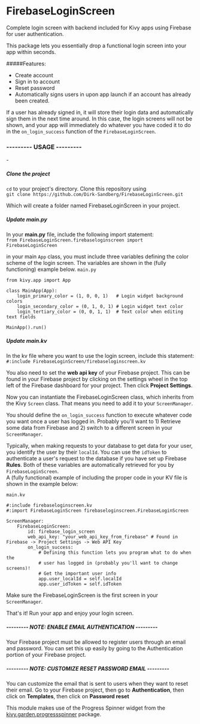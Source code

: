 # FirebaseLoginScreen
Complete login screen with backend included for Kivy apps using Firebase for
user authentication.

This package lets you essentially drop a functional login screen into your app
within seconds.

#####Features:
- Create account
- Sign in to account
- Reset password
- Automatically signs users in upon app launch if an account has already been created.

If a user has already signed in, it will store their login data and
automatically sign them in the next time around. In this case, the login screens
will not be shown, and your app will immediately do whatever you have coded it
to do in the `on_login_success` function of the `FirebaseLoginScreen`.

<h3><b>--------- USAGE ---------</b></h3>
-
<h5><b>Clone the project</b></h5>

`cd` to your project's directory. Clone this repository using <br>
`git clone https://github.com/Dirk-Sandberg/FirebaseLoginScreen.git`

Which will create a folder named FirebaseLoginScreen in your project.

<h5><b>Update main.py</b></h5>

In your <b>main.py</b> file, include the following import statement:<br>
`from FirebaseLoginScreen.firebaseloginscreen import FirebaseLoginScreen`

in your main `App` class, you must include three variables defining the color 
scheme of the login screen. The variables are shown in the (fully functioning)
example below.
`main.py`

    from kivy.app import App
        
    class MainApp(App):
        login_primary_color = (1, 0, 0, 1)   # Login widget background colors
        login_secondary_color = (0, 1, 0, 1) # Login widget text color
        login_tertiary_color = (0, 0, 1, 1)  # Text color when editing text fields
    
    MainApp().run()


<h5><b>Update main.kv</b></h5>

In the kv file where you want to use the login screen, include this statement:
<br>`#:include FirebaseLoginScreen/firebaseloginscreen.kv`

You also need to set the <b>web api key</b> of your Firebase project. This
can be found in your Firebase project by clicking on the settings wheel in the
top left of the Firebase dashboard for your project. Then click 
<b>Project Settings</b>.

Now you can instantiate the FirebaseLoginScreen class, which inherits from the
Kivy `Screen` class. That means you need to add it to your `ScreenManager`.

You should define the `on_login_success` function to execute whatever code you
want once a user has logged in. Probably you'll want to 1) Retrieve some data
from Firebase and 2) switch to a different screen in your `ScreenManager`.

Typically, when making requests to your database to get data for your user, you
identify the user by their `localId`. You can use the `idToken` to authenticate
a user's request to the database if you have set up Firebase <b>Rules</b>. Both
of these variables are automatically retrieved for you by `FirebaseLoginScreen`.<br>
A (fully functional) example of including the proper code in your KV file is
shown in the example below:

`main.kv`
    
    #:include firebaseloginscreen.kv
    #:import FirebaseLoginScreen firebaseloginscreen.FirebaseLoginScreen

    ScreenManager:
        FirebaseLoginScreen:
            id: firebase_login_screen
            web_api_key: "your_web_api_key_from_firebase" # Found in Firebase -> Project Settings -> Web API Key
            on_login_success: 
                # Defining this function lets you program what to do when the
                # user has logged in (probably you'll want to change screens)!
                # Get the important user info
                app.user_localId = self.localId
                app.user_idToken = self.idToken

Make sure the FirebaseLoginScreen is the first screen in your `ScreenManager`.

That's it! Run your app and enjoy your login screen.

<h5><b>--------- NOTE: ENABLE EMAIL AUTHENTICATION ---------</b></h5>
Your Firebase project must be allowed to register users through an email and
password. You can set this up easily by going to the Authentication portion of your
Firebase project.

<h5><b>--------- NOTE: CUSTOMIZE RESET PASSWORD EMAIL ---------</b></h5>
You can customize the email that is sent to users when they want to reset their email.
Go to your Firebase project, then go to <b>Authentication</b>, then click on <b>Templates</b>,
then click on <b>Password reset</b>

This module makes use of the Progress Spinner widget from the
<a href="https://github.com/kivy-garden/garden.progressspinner" target=_blank>
kivy.garden.progressspinner</a> package. 


